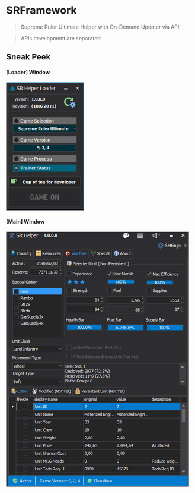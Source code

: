 ﻿# SRFramework

>Supreme Ruler Ultimate Helper with On-Demand Updater via API.

> APIs development are separated

## Sneak Peek

#### [Loader] Window
![Loader Form](./assets/srloader1.PNG?raw=true "Main Loader")

#### [Main] Window
![Main Form](./assets/srhelper1.PNG?raw=true "Main Helper")
